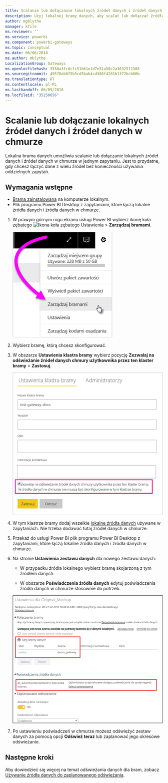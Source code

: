 ```yaml
---
title: Scalanie lub dołączanie lokalnych źródeł danych i źródeł danych w chmurze
description: Użyj lokalnej bramy danych, aby scalać lub dołączać źródła danych lokalne i w chmurze w tym samym zapytaniu.
author: mgblythe
manager: kfile
ms.reviewer: ''
ms.service: powerbi
ms.component: powerbi-gateways
ms.topic: conceptual
ms.date: 06/06/2018
ms.author: mblythe
LocalizationGroup: Gateways
ms.openlocfilehash: 3550a3fc0cfc51b61e1d7e51a50c2a36325f2388
ms.sourcegitcommit: 49570ab8f5b5cd5bab4cd388f4281b1372bcb80b
ms.translationtype: HT
ms.contentlocale: pl-PL
ms.lasthandoff: 06/09/2018
ms.locfileid: "35250656"
---
```

# <a name="merge-or-append-on-premises-and-cloud-data-sources"></a>Scalanie lub dołączanie lokalnych źródeł danych i źródeł danych w chmurze

Lokalna brama danych umożliwia scalanie lub dołączanie lokalnych źródeł danych i źródeł danych w chmurze w jednym zapytaniu. Jest to przydatne, gdy chcesz łączyć dane z wielu źródeł bez konieczności używania oddzielnych zapytań.

## <a name="prerequisites"></a>Wymagania wstępne

- [Brama zainstalowana](service-gateway-install.md) na komputerze lokalnym.
- Plik programu Power BI Desktop z zapytaniami, które łączą lokalne źródła danych i źródła danych w chmurze.

1. W prawym górnym rogu ekranu usługi Power BI wybierz ikonę koła zębatego ![Ikona koła zębatego Ustawienia](media/service-gateway-mashup-on-premises-cloud/icon-gear.png) > **Zarządzaj bramami**.

    ![Zarządzaj bramami](media/service-gateway-mashup-on-premises-cloud/manage-gateways.png)

2. Wybierz bramę, którą chcesz skonfigurować.

3. W obszarze **Ustawienia klastra bramy** wybierz pozycję **Zezwalaj na odświeżanie źródeł danych chmury użytkownika przez ten klaster bramy** > **Zastosuj**.

    ![Odświeżanie przez ten klaster bramy](media/service-gateway-mashup-on-premises-cloud/refresh-gateway-cluster.png)

4. W tym klastrze bramy dodaj wszelkie [lokalne źródła danych](service-gateway-enterprise-manage-scheduled-refresh.md#add-a-data-source) używane w zapytaniach. Nie trzeba dodawać tutaj źródeł danych w chmurze.

4. Przekaż do usługi Power BI plik programu Power BI Desktop z zapytaniami, które łączą lokalne źródła danych i źródła danych w chmurze.

5. Na stronie **Ustawienia zestawu danych** dla nowego zestawu danych:

    - W przypadku źródła lokalnego wybierz bramę skojarzoną z tym źródłem danych.

    - W obszarze **Poświadczenia źródła danych** edytuj poświadczenia źródła danych w chmurze stosownie do potrzeb.

    ![Ustawienia zestawu danych](media/service-gateway-mashup-on-premises-cloud/dataset-settings.png)

6. Po ustawieniu poświadczeń w chmurze możesz odświeżyć zestaw danych za pomocą opcji **Odśwież teraz** lub zaplanować jego okresowe odświeżanie.


## <a name="next-steps"></a>Następne kroki

Aby dowiedzieć się więcej na temat odświeżania danych dla bram, zobacz [Używanie źródła danych do zaplanowanego odświeżania](service-gateway-enterprise-manage-scheduled-refresh.md#using-the-data-source-for-scheduled-refresh).